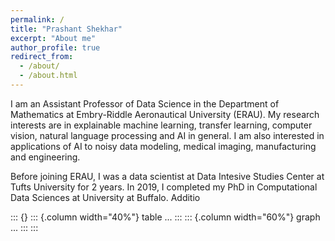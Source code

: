 ```yaml
---
permalink: /
title: "Prashant Shekhar"
excerpt: "About me"
author_profile: true
redirect_from: 
  - /about/
  - /about.html
---
```


I am an Assistant Professor of Data Science in the Department of Mathematics at Embry-Riddle Aeronautical University (ERAU). My research interests are in explainable machine learning, transfer learning, computer vision, natural language processing and AI in general. I am also interested in applications of AI to noisy data modeling, medical imaging, manufacturing and engineering. 

Before joining ERAU, I was a data scientist at Data Intesive Studies Center at Tufts University for 2 years. In 2019, I completed my PhD in Computational Data Sciences at University at Buffalo. Additio

::: {}
  ::: {.column width="40%"}
    table ...
  :::
  ::: {.column width="60%"}
    graph ...
  :::
:::

